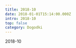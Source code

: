 ```yaml
---
title: 2018-10
date: 2018-01-01T15:14:00.000Z
intro: 2018-10
top: false
category: Dogodki
---
```

2018-10
